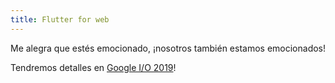 ```yaml
---
title: Flutter for web
---
```


Me alegra que estés emocionado, ¡nosotros también estamos emocionados!

Tendremos detalles en [Google I/O 2019](https://events.google.com/io/schedule/events/?2=topic_flutter)!